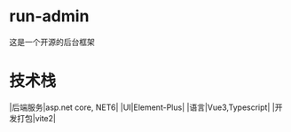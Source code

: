 # run-admin
这是一个开源的后台框架
# 技术栈
|后端服务|asp.net core, NET6|
|UI|Element-Plus|
|语言|Vue3,Typescript|
|开发打包|vite2|
